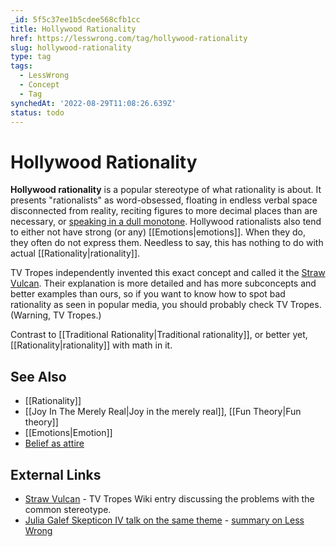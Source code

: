```yaml
---
_id: 5f5c37ee1b5cdee568cfb1cc
title: Hollywood Rationality
href: https://lesswrong.com/tag/hollywood-rationality
slug: hollywood-rationality
type: tag
tags:
  - LessWrong
  - Concept
  - Tag
synchedAt: '2022-08-29T11:08:26.639Z'
status: todo
---
```


# Hollywood Rationality

**Hollywood rationality** is a popular stereotype of what rationality is about. It presents "rationalists" as word-obsessed, floating in endless verbal space disconnected from reality, reciting figures to more decimal places than are necessary, or [speaking in a dull monotone](http://tvtropes.org/pmwiki/pmwiki.php/Main/TheSpock). Hollywood rationalists also tend to either not have strong (or any) [[Emotions|emotions]]. When they do, they often do not express them. Needless to say, this has nothing to do with actual [[Rationality|rationality]].

TV Tropes independently invented this exact concept and called it the [Straw Vulcan](http://tvtropes.org/pmwiki/pmwiki.php/Main/StrawVulcan). Their explanation is more detailed and has more subconcepts and better examples than ours, so if you want to know how to spot bad rationality as seen in popular media, you should probably check TV Tropes. (Warning, TV Tropes.)

Contrast to [[Traditional Rationality|Traditional rationality]], or better yet, [[Rationality|rationality]] with math in it.

## See Also

- [[Rationality]]
- [[Joy In The Merely Real|Joy in the merely real]], [[Fun Theory|Fun theory]]
- [[Emotions|Emotion]]
- [Belief as attire](https://wiki.lesswrong.com/wiki/Belief_as_attire)

## External Links

- [Straw Vulcan](http://tvtropes.org/pmwiki/pmwiki.php/Main/StrawVulcan) \- TV Tropes Wiki entry discussing the problems with the common stereotype.
- [Julia Galef Skepticon IV talk on the same theme](http://measureofdoubt.com/2011/11/26/the-straw-vulcan-hollywoods-illogical-approach-to-logical-decisionmaking/) \- [summary on Less Wrong](http://lesswrong.com/lw/90n/summary_of_the_straw_vulcan/)
